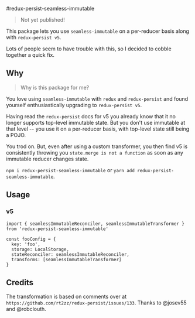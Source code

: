 #redux-persist-seamless-immutable

> Not yet published!

This package lets you use `seamless-immutable` on a per-reducer basis along with `redux-persist v5`.

Lots of people seem to have trouble with this, so I decided to cobble together a quick fix.

## Why

> Why is this package for me?

You love using `seamless-immutable` with `redux` and `redux-persist` and found yourself enthusiastically upgrading to `redux-persist v5`.

Having read the `redux-persist` docs for v5 you already know that it no longer supports top-level immutable state. But you don't use immutable at that level -- you use it on a per-reducer basis, with top-level state still being a POJO.

You trod on. But, even after using a custom transformer, you then find v5 is consistently throwing you `state.merge is not a function` as soon as any immutable reducer changes state.

`npm i redux-persist-seamless-immutable` or `yarn add redux-persist-seamless-immutable`.

## Usage

### v5

```
import { seamlessImmutableReconciler, seamlessImmutableTransformer } from 'redux-persist-seamless-immutable'

const fooConfig = {
  key: 'foo',
  storage: LocalStorage,
  stateReconciler: seamlessImmutableReconciler,
  transforms: [seamlessImmutableTransformer]
}
```

## Credits

The transformation is based on comments over at `https://github.com/rt2zz/redux-persist/issues/133`. Thanks to @josev55 and @robclouth.
